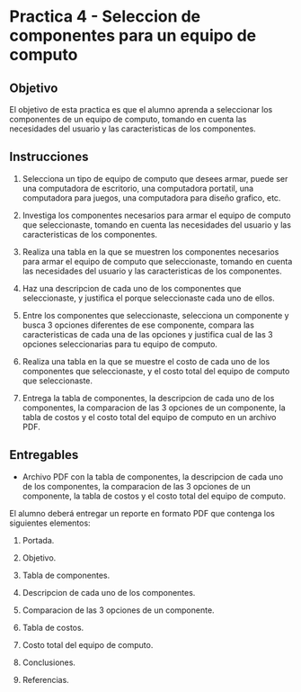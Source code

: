 # Practica 4 - Seleccion de componentes para un equipo de computo

## Objetivo

El objetivo de esta practica es que el alumno aprenda a seleccionar los componentes de un equipo de computo, tomando en cuenta las necesidades del usuario y las caracteristicas de los componentes.

## Instrucciones

1. Selecciona un tipo de equipo de computo que desees armar, puede ser una computadora de escritorio, una computadora portatil, una computadora para juegos, una computadora para diseño grafico, etc.

2. Investiga los componentes necesarios para armar el equipo de computo que seleccionaste, tomando en cuenta las necesidades del usuario y las caracteristicas de los componentes.

3. Realiza una tabla en la que se muestren los componentes necesarios para armar el equipo de computo que seleccionaste, tomando en cuenta las necesidades del usuario y las caracteristicas de los componentes.

4. Haz una descripcion de cada uno de los componentes que seleccionaste, y justifica el porque seleccionaste cada uno de ellos.

5. Entre los componentes que seleccionaste, selecciona un componente y busca 3 opciones diferentes de ese componente, compara las caracteristicas de cada una de las opciones y justifica cual de las 3 opciones seleccionarias para tu equipo de computo.

6. Realiza una tabla en la que se muestre el costo de cada uno de los componentes que seleccionaste, y el costo total del equipo de computo que seleccionaste.

7. Entrega la tabla de componentes, la descripcion de cada uno de los componentes, la comparacion de las 3 opciones de un componente, la tabla de costos y el costo total del equipo de computo en un archivo PDF.

## Entregables

- Archivo PDF con la tabla de componentes, la descripcion de cada uno de los componentes, la comparacion de las 3 opciones de un componente, la tabla de costos y el costo total del equipo de computo.

El alumno deberá entregar un reporte en formato PDF que contenga los siguientes elementos:

1. Portada.

2. Objetivo.

3. Tabla de componentes.

4. Descripcion de cada uno de los componentes.

5. Comparacion de las 3 opciones de un componente.

6. Tabla de costos.

7. Costo total del equipo de computo.

8. Conclusiones.

9. Referencias.
